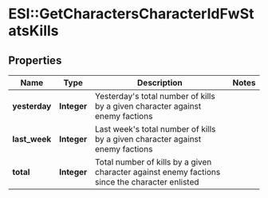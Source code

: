 # ESI::GetCharactersCharacterIdFwStatsKills

## Properties
Name | Type | Description | Notes
------------ | ------------- | ------------- | -------------
**yesterday** | **Integer** | Yesterday&#39;s total number of kills by a given character against enemy factions | 
**last_week** | **Integer** | Last week&#39;s total number of kills by a given character against enemy factions | 
**total** | **Integer** | Total number of kills by a given character against enemy factions since the character enlisted | 



